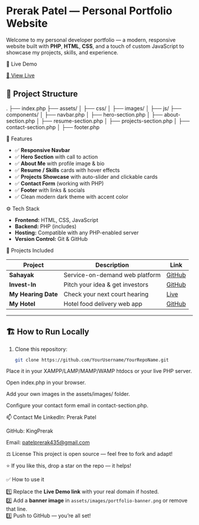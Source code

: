 # Prerak Patel — Personal Portfolio Website

Welcome to my personal developer portfolio — a modern, responsive website built with **PHP**, **HTML**, **CSS**, and a touch of custom JavaScript to showcase my projects, skills, and experience.

📌 Live Demo

[🔗 View Live](#) <!-- Add your live portfolio link here -->


## 📁 Project Structure

.
├── index.php
├── assets/
│ ├── css/
│ ├── images/
│ ├── js/
├── components/
│ ├── navbar.php
│ ├── hero-section.php
│ ├── about-section.php
│ ├── resume-section.php
│ ├── projects-section.php
│ ├── contact-section.php
│ ├── footer.php




 🚀 Features

- ✅ **Responsive Navbar**
- ✅ **Hero Section** with call to action
- ✅ **About Me** with profile image & bio
- ✅ **Resume / Skills** cards with hover effects
- ✅ **Projects Showcase** with auto-slider and clickable cards
- ✅ **Contact Form** (working with PHP)
- ✅ **Footer** with links & socials
- ✅ Clean modern dark theme with accent color


⚙️ Tech Stack

- **Frontend:** HTML, CSS, JavaScript
- **Backend:** PHP (includes)
- **Hosting:** Compatible with any PHP-enabled server
- **Version Control:** Git & GitHub



📌 Projects Included

| Project | Description | Link |
|---------|--------------|------|
| **Sahayak** | Service-on-demand web platform | [GitHub](https://github.com/KingPrerak/Sahayak) |
| **Invest-In** | Pitch your idea & get investors | [GitHub](https://github.com/KingPrerak/Invest-In-website) |
| **My Hearing Date** | Check your next court hearing | [Live](https://pindwaracourt.my-style.in/) |
| **My Hotel** | Hotel food delivery web app | [GitHub](https://github.com/KingPrerak/hotel_food_delivery) |

---

## 🏗️ How to Run Locally

1. Clone this repository:
   ```bash
   git clone https://github.com/YourUsername/YourRepoName.git
Place it in your XAMPP/LAMP/MAMP/WAMP htdocs or your live PHP server.

Open index.php in your browser.

Add your own images in the assets/images/ folder.

Configure your contact form email in contact-section.php.

📫 Contact Me
LinkedIn: Prerak Patel

GitHub: KingPrerak

Email: patelprerak435@gmail.com

⚖️ License
This project is open source — feel free to fork and adapt!

⭐️ If you like this, drop a star on the repo — it helps!



 ✅ How to use it

1️⃣ Replace the **Live Demo link** with your real domain if hosted.  
2️⃣ Add a **banner image** in `assets/images/portfolio-banner.png` or remove that line.  
3️⃣ Push to GitHub — you’re all set!


